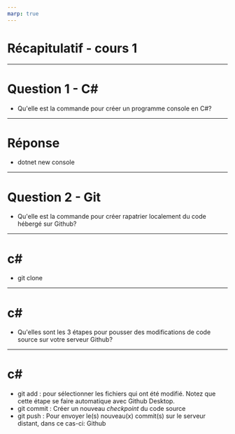```yaml
---
marp: true
---
```


# Récapitulatif - cours 1

---

# Question 1 - C#
- Qu'elle est la commande pour créer un programme console en C#?

---

# Réponse
- dotnet new console

---

# Question 2 - Git
- Qu'elle est la commande pour créer rapatrier localement du code hébergé sur Github?

---

# c#
- git clone

---

# c#
- Qu'elles sont les 3 étapes pour pousser des modifications de code source sur votre serveur Github?

---

# c#
- git add : pour sélectionner les fichiers qui ont été modifié. Notez que cette étape se faire automatique avec Github Desktop.
- git commit : Créer un nouveau *checkpoint* du code source
- git push : Pour envoyer le(s) nouveau(x) commit(s) sur le serveur distant, dans ce cas-ci: Github

